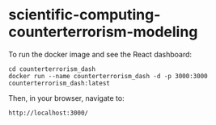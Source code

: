 # scientific-computing-counterterrorism-modeling

To run the docker image and see the React dashboard:

```
cd counterterrorism_dash
docker run --name counterterrorism_dash -d -p 3000:3000 counterterrorism_dash:latest
```

Then, in your browser, navigate to:
```
http://localhost:3000/
```


